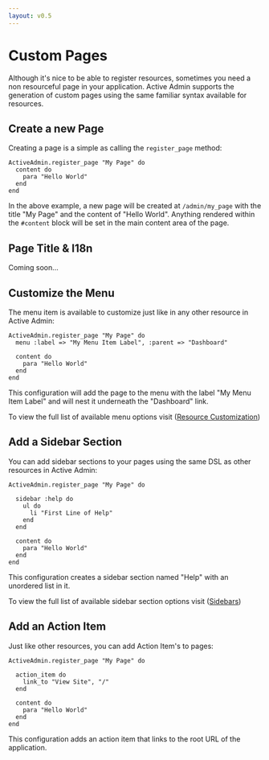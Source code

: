 ```yaml
---
layout: v0.5
---
```

# Custom Pages

Although it's nice to be able to register resources, sometimes you need a non
resourceful page in your application. Active Admin supports the generation of
custom pages using the same familiar syntax available for resources.

## Create a new Page

Creating a page is a simple as calling the `register_page` method:

    ActiveAdmin.register_page "My Page" do
      content do
        para "Hello World"
      end
    end

In the above example, a new page will be created at `/admin/my_page` with the
title "My Page" and the content of "Hello World". Anything rendered within the
`#content` block will be set in the main content area of the page.

## Page Title & I18n

Coming soon...

## Customize the Menu

The menu item is available to customize just like in any other resource in
Active Admin:

    ActiveAdmin.register_page "My Page" do
      menu :label => "My Menu Item Label", :parent => "Dashboard"

      content do
        para "Hello World"
      end
    end

This configuration will add the page to the menu with the label "My Menu Item
Label" and will nest it underneath the "Dashboard" link.

To view the full list of available menu options visit ([Resource
Customization](/docs/v0.5/2-resource-customization.html))

## Add a Sidebar Section

You can add sidebar sections to your pages using the same DSL as other resources
in Active Admin:

    ActiveAdmin.register_page "My Page" do

      sidebar :help do
        ul do
          li "First Line of Help"
        end
      end

      content do
        para "Hello World"
      end
    end

This configuration creates a sidebar section named "Help" with an unordered list
in it. 

To view the full list of available sidebar section options visit
([Sidebars](/docs/v0.5/7-sidebars.html))

## Add an Action Item

Just like other resources, you can add Action Item's to pages:

    ActiveAdmin.register_page "My Page" do

      action_item do
        link_to "View Site", "/"
      end

      content do
        para "Hello World"
      end
    end

This configuration adds an action item that links to the root URL of the
application.
